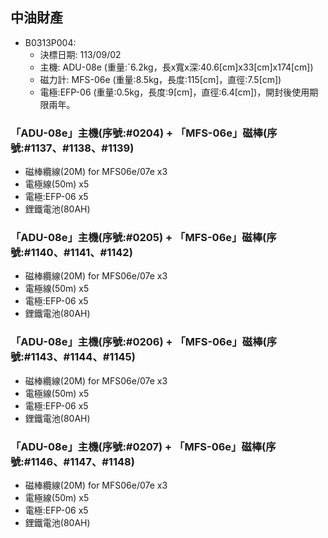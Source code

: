 ## 中油財產
+ B0313P004:
  + 決標日期: 113/09/02
  + 主機: ADU-08e (重量:ˊ6.2kg，長x寬x深:40.6[cm]x33[cm]x174[cm])
  + 磁力計: MFS-06e (重量:8.5kg，長度:115[cm]，直徑:7.5[cm])
  + 電極:EFP-06 (重量:0.5kg，長度:9[cm]，直徑:6.4[cm])，開封後使用期限兩年。
  
### 「ADU-08e」主機(序號:#0204) + 「MFS-06e」磁棒(序號:#1137、#1138、#1139)
+ 磁棒纜線(20M) for  MFS06e/07e  x3
+ 電極線(50m) x5
+ 電極:EFP-06 x5
+ 鋰鐵電池(80AH)

### 「ADU-08e」主機(序號:#0205) + 「MFS-06e」磁棒(序號:#1140、#1141、#1142)
+ 磁棒纜線(20M) for  MFS06e/07e  x3  
+ 電極線(50m) x5
+ 電極:EFP-06 x5
+ 鋰鐵電池(80AH)

### 「ADU-08e」主機(序號:#0206) + 「MFS-06e」磁棒(序號:#1143、#1144、#1145)
+ 磁棒纜線(20M) for  MFS06e/07e  x3 
+ 電極線(50m) x5
+ 電極:EFP-06 x5
+ 鋰鐵電池(80AH)

### 「ADU-08e」主機(序號:#0207) + 「MFS-06e」磁棒(序號:#1146、#1147、#1148)
+ 磁棒纜線(20M) for  MFS06e/07e  x3 
+ 電極線(50m) x5
+ 電極:EFP-06 x5
+ 鋰鐵電池(80AH)

